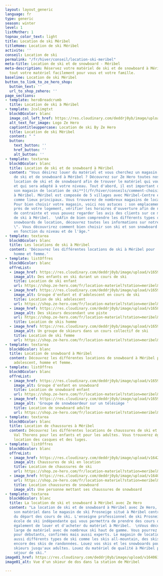 ```yaml
---
layout: layout_generic
language: fr
type: generic
season: winter
level: 1
listMother: 1
topnav_color_text: light
title: Location de ski Méribel
titleHome: Location de ski Méribel
activite: ''
conseil: Location de ski
permalink: "/fr/hiver/conseil/location-ski-meribel"
meta-title: Location de ski et de snowboard - Méribel
meta-description: Réservez votre matériel de ski et de snowboard à Méribel. Louez
  tout votre matériel facilement pour vous et votre famille.
baseline: Location de ski Méribel
button_to_link_to_ze_hero_shop:
  button_text: ''
  url_to_shop_zehero: ''
page_sections:
- template: heroBreadcrumb
  title: Location de ski à Méribel
- template: 2colimgtxt
  blockBGcolor: blanc
  image_col_left_href: https://res.cloudinary.com/deddrj0yb/image/upload/v1640094644/website/logo/Sur%20fond%20clair/logo-ze-hero-horizontal_4_a3dhvk.png
  alt_text_for_image: Logo Ze Hero
  captiontitleuppercase: Location de ski By Ze Hero
  title: Location de ski Méribel
  content: " "
  button:
    text_button: ''
    href_button: ''
    alt_button: ''
- template: textarea
  blockBGcolor: blanc
  title: Location de ski et de snowboard à Méribel
  content: "Vous désirez louer du matériel et vous cherchez un magasin de location
    de ski et de snowboard à Méribel ? Découvrez sur Ze Hero toutes nos offres de
    location de ski et de snowboard afin de trouver le matériel qui vous correspond
    et qui sera adapté à votre niveau. Tout d'abord, il est important de bien c[**hoisir
    son magasin de location de ski**](/fr/hiver/conseils/comment-choisir-son-magasin-de-location-de-ski-et-snowboard)
    à Méribel. Méribel est composée de 5 villages avec Méribel-Centre et Méribel-Mottaret
    comme lieux principaux. Vous trouverez de nombreux magasins de location à Méribel.
    Pour bien choisir votre magasin, voici nos astuces : son emplacement doit être
    près de votre logement, vérifier les horaires d'ouverture afin de ne pas avoir
    de contrainte et vous pouvez regarder les avis des clients sur ce magasin de location
    de ski à Méribel.  \nAfin de bien comprendre les différents types de skis et de
    snowboards de location, découvrez toutes les informations sur notre page \" [**Conseils**](/fr/hiver/conseil/choisir-materiel-location)
    \". Vous découvrirez comment bien choisir son ski et son snowboard de location
    en fonction du niveau et de l'âge."
- template: textarea
  blockBGcolor: blanc
  title: Les locations de ski à Méribel
  content: 'Découvrez les différentes locations de ski à Méribel pour : enfant, adolescent,
    homme et femme.'
- template: listOffres
  blockBGcolor: blanc
  offreList:
  - image_href: https://res.cloudinary.com/deddrj0yb/image/upload/v1659354930/website/winter/1528750.jpg
    image_alt: Des enfants en ski durant un cours de ski
    title: Location de ski enfant
    url: https://shop.ze-hero.com/fr/location-materiel?station=meribel&equipmentslug=%2Flocation-ski&rental_quality=0&oldslug=%2Flocation-ski&subslug=%2Flocation-ski-enfant&start-date=27%2F11%2F2022&number_rental_days=1
  - image_href: https://res.cloudinary.com/deddrj0yb/image/upload/v1659357508/website/winter/278572408_23885291927782287_5643436219991857318_n.jpg
    image_alt: Groupe d'enfant et d'adolescent en cours de ski
    title: Location de ski adolescent
    url: https://shop.ze-hero.com/fr/location-materiel?station=meribel&equipmentslug=%2Flocation-ski&rental_quality=0&oldslug=%2Flocation-ski&subslug=%2Flocation-ski-ado&start-date=27%2F11%2F2022&number_rental_days=1
  - image_href: https://res.cloudinary.com/deddrj0yb/image/upload/v1658996210/website/winter/278543636_10062359407168773_4445107599426939386_n.jpg
    image_alt: Des skieurs descendant une piste
    url: https://shop.ze-hero.com/fr/location-materiel?station=meribel&equipmentslug=%2Flocation-ski&rental_quality=0&oldslug=%2Flocation-ski&subslug=%2Fman-skis-rental&start-date=27%2F11%2F2022&number_rental_days=1
    title: Location de skis homme
  - image_href: https://res.cloudinary.com/deddrj0yb/image/upload/v1659357674/website/winter/248245560_9115998445138212_3763588150271873040_n.jpg
    image_alt: Un groupe de skieurs dans un cours collectif de ski
    title: Location de ski femme
    url: https://shop.ze-hero.com/fr/location-materiel?station=meribel&equipmentslug=%2Flocation-ski&rental_quality=0&oldslug=%2Flocation-ski&subslug=%2Fwoman-skis-rental&start-date=27%2F11%2F2022&number_rental_days=1
- template: textarea
  blockBGcolor: blanc
  title: Location de snowboard à Méribel
  content: Découvrez les différentes locations de snowboard à Méribel pour enfant,
    adolescent, homme et femme.
- template: listOffres
  blockBGcolor: blanc
  offreList:
  - image_href: https://res.cloudinary.com/deddrj0yb/image/upload/v1659357505/website/winter/269889239_9441375549267165_2049531082446778310_n.jpg
    image_alt: Groupe d'enfant en snowboard
    title: Location de snowboard enfant
    url: https://shop.ze-hero.com/fr/location-materiel?station=meribel&equipmentslug=%2Flocation-snowboard&rental_quality=0&oldslug=%2Flocation-snowboard&subslug=%2Flocation-snowboard-enfant&start-date=27%2F11%2F2022&number_rental_days=1
  - image_href: https://res.cloudinary.com/deddrj0yb/image/upload/v1659357497/website/winter/272172059_9628804910524227_4698524840339624229_n.jpg
    image_alt: 'Groupe de snowboardeur sur un télésiège '
    title: Location de snowboard adulte
    url: https://shop.ze-hero.com/fr/location-materiel?station=meribel&equipmentslug=%2Flocation-snowboard&rental_quality=0&oldslug=%2Flocation-snowboard&subslug=%2Flocation-snowboard-adulte&start-date=27%2F11%2F2022&number_rental_days=1
- template: textarea
  blockBGcolor: blanc
  title: Location de chaussures à Méribel
  content: Découvrez les différentes locations de chaussures de ski et snowboard à
    Val Thorens pour les enfants et pour les adultes. Vous trouverez également la
    location des casques et des luges.
- template: listOffres
  blockBGcolor: blanc
  offreList:
  - image_href: https://res.cloudinary.com/deddrj0yb/image/upload/v1642412358/website/Conseil%20/choisir-sa-chaussure-de-ski_tfivsu.jpg
    image_alt: Chaussures de ski en location
    title: Location de chaussures de ski
    url: https://shop.ze-hero.com/fr/location-materiel?station=meribel&equipmentslug=%2Flocation-chaussures&rental_quality=0&oldslug=%2Flocation-snowboard&subslug=%2Flocation-snowboard-adulte&start-date=27%2F11%2F2022&number_rental_days=1
  - image_href: https://res.cloudinary.com/deddrj0yb/image/upload/v1640262576/website/Conseil%20Equiepement/joshua-reddekopp-6rGLwZUiLmo-unsplash_oh0iqg.jpg
    url: https://shop.ze-hero.com/fr/location-materiel?station=meribel&equipmentslug=%2Flocation-chaussures&rental_quality=0&oldslug=%2Flocation-chaussures&subslug=%2Flocation-boots-de-snowboard&start-date=27%2F11%2F2022&number_rental_days=1
    title: Location chaussures de snowboard
    image_alt: Une personne mettant ses chaussures de snowboard
- template: textarea
  blockBGcolor: blanc
  title: La location de ski et snowboard à Méribel avec Ze Hero
  content: "La location de ski et de snowboard à Méribel avec Ze Hero, c'est louer
    son matériel dans le magasin de ski Prosneige situé à Méribel centre, tout près
    du départ des cours de ski. L'enseigne professionnel de ski Prosneige est une
    école de ski indépendante qui vous permettra de prendre des cours de ski mais
    également de louer et d'acheter du matériel à Méribel.  \nVous découvrez un choix
    large de matériel avec de nombreux ski haut de gamme. Vous pourrez louer des skis
    pour débutants, confirmés mais aussi experts. Le magasin de location met à disposition
    aussi différents types de ski comme les skis all-mountain, des skis freeride ou
    encore des skis de randonnées. Louez vos skis et les snowboards pour les bébés
    skieurs jusqu'aux adultes. Louez du matériel de qualité à Méribel pour votre prochain
    séjour de ski."
image01_href: https://res.cloudinary.com/deddrj0yb/image/upload/v1640611854/website/resorts/meribel/antwon-i-bPsY__UVZHA-unsplash_zx4fs5.jpg
image01_alt: Vue d'un skieur de dos dans la station de Méribel

---
```

